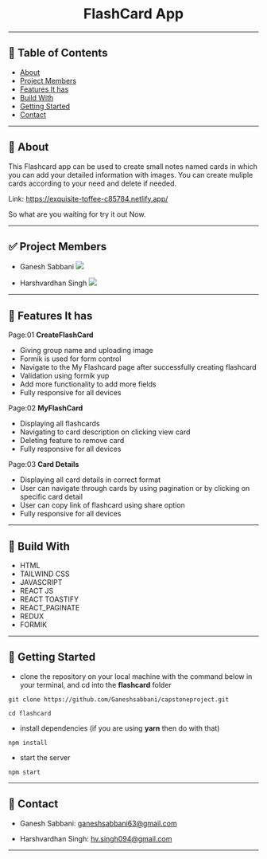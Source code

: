 <div align="center">

# FlashCard App

</div>

---

## 📕 Table of Contents

- [About](#-about)
- [Project Members](#-project-members)
- [Features It has](#-features-it-has)
- [Build With](#-build-with)
- [Getting Started](#-getting-started)
- [Contact](#-contact)

---

## 📖 About

This Flashcard app can be used to create small notes named cards in which you can add your detailed information with images. You can create muliple cards according to your need and delete if needed. 

Link: https://exquisite-toffee-c85784.netlify.app/

So what are you waiting for try it out Now.

---

## ✅ Project Members

 - Ganesh Sabbani   <a href="https://www.linkedin.com/in/ganesh-sabbani63/"><img src="https://img.shields.io/badge/LinkedIn-0077B5?style=for-the-badge&logo=linkedin&logoColor=white"/></a>
 
 - Harshvardhan Singh   <a href="https://www.linkedin.com/in/harshvrdhansingh/"><img src="https://img.shields.io/badge/LinkedIn-0077B5?style=for-the-badge&logo=linkedin&logoColor=white"/></a>
---

## 🚀 Features It has

Page:01 **CreateFlashCard**

- Giving group name and uploading image
- Formik is used for form control
- Navigate to the My Flashcard page after successfully creating flashcard
- Validation using formik yup
- Add more functionality to add more fields
- Fully responsive for all devices

Page:02 **MyFlashCard**

- Displaying all flashcards 
- Navigating to card description on clicking view card
- Deleting feature to remove card 
- Fully responsive for all devices

Page:03 **Card Details**

- Displaying all card details in correct format
- User can navigate through cards by using pagination or by clicking on specific card detail
- User can copy link of flashcard using share option
- Fully responsive for all devices


---

## 🚀 Build With

- HTML
- TAILWIND CSS
- JAVASCRIPT
- REACT JS
- REACT TOASTIFY
- REACT_PAGINATE
- REDUX
- FORMIK


---

## 🔌 Getting Started

- clone the repository on your local machine with the command below in your terminal, and cd into the **flashcard** folder

```
git clone https://github.com/Ganeshsabbani/capstoneproject.git

cd flashcard
```

- install dependencies (if you are using **yarn** then do with that)

```
npm install
```

- start the server

```
npm start

```

---

## 🤝 Contact

- Ganesh Sabbani: ganeshsabbani63@gmail.com

- Harshvardhan Singh: hv.singh094@gmail.com 



---

